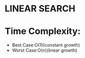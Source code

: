 # LINEAR SEARCH

# Time Complexity:
   * Best Case:O(1)(constant growth)
   * Worst Case:O(n)(linear growth)
    


